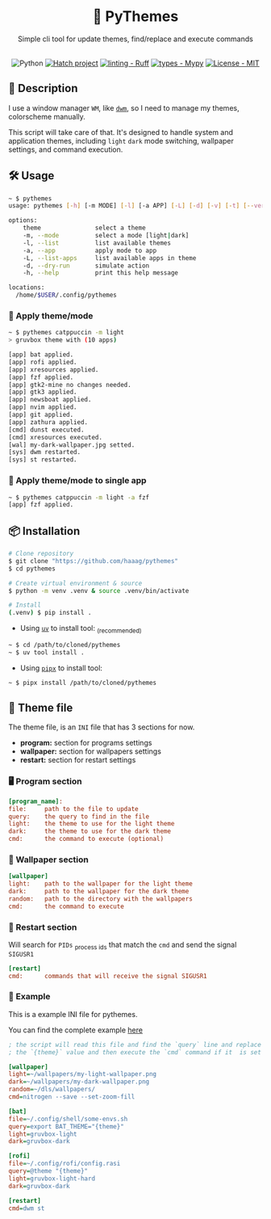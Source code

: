 <div align="center">
    <h1><b>💅 PyThemes</b></h1>
    <span>Simple cli tool for update themes, find/replace and execute commands</span>
<br>
<br>

![Python](https://img.shields.io/badge/python-3670A0?style=Flat&logo=python&logoColor=ffdd54)
[![Hatch project](https://img.shields.io/badge/%F0%9F%A5%9A-Hatch-4051b5.svg)](https://github.com/pypa/hatch)
[![linting - Ruff](https://img.shields.io/endpoint?url=https://raw.githubusercontent.com/charliermarsh/ruff/main/assets/badge/v0.json)](https://github.com/charliermarsh/ruff)
[![types - Mypy](https://img.shields.io/badge/types-Mypy-blue.svg)](https://github.com/python/mypy)
[![License - MIT](https://img.shields.io/badge/license-MIT-9400d3.svg)](https://spdx.org/licenses/)

</div>

## 📖 Description

I use a window manager `WM`, like [`dwm`](https://github.com/haaag/dwm), so I need to manage my themes, colorscheme manually.

This script will take care of that. It's designed to handle system and application themes, including `light` `dark` mode switching, wallpaper settings, and command execution.

## 🛠️ Usage

```sh
~ $ pythemes
usage: pythemes [-h] [-m MODE] [-l] [-a APP] [-L] [-d] [-v] [-t] [--verbose] [theme]

options:
    theme               select a theme
    -m, --mode          select a mode [light|dark]
    -l, --list          list available themes
    -a, --app           apply mode to app
    -L, --list-apps     list available apps in theme
    -d, --dry-run       simulate action
    -h, --help          print this help message

locations:
  /home/$USER/.config/pythemes
```

### 🎨 Apply theme/mode

```sh
~ $ pythemes catppuccin -m light
> gruvbox theme with (10 apps)

[app] bat applied.
[app] rofi applied.
[app] xresources applied.
[app] fzf applied.
[app] gtk2-mine no changes needed.
[app] gtk3 applied.
[app] newsboat applied.
[app] nvim applied.
[app] git applied.
[app] zathura applied.
[cmd] dunst executed.
[cmd] xresources executed.
[wal] my-dark-wallpaper.jpg setted.
[sys] dwm restarted.
[sys] st restarted.


```

### 🎨 Apply theme/mode to single app

```sh
~ $ pythemes catppuccin -m light -a fzf
[app] fzf applied.

```

## 📦 Installation

```bash
# Clone repository
$ git clone "https://github.com/haaag/pythemes"
$ cd pythemes

# Create virtual environment & source
$ python -m venv .venv & source .venv/bin/activate

# Install
(.venv) $ pip install .
```

- Using [`uv`](https://github.com/astral-sh/uv) to install tool: <sub>(recommended)</sub>

```sh
~ $ cd /path/to/cloned/pythemes
~ $ uv tool install .
```

- Using [`pipx`](https://github.com/pypa/pipx) to install tool:

```sh
~ $ pipx install /path/to/cloned/pythemes
```

## 📝 Theme file

The theme file, is an `INI` file that has 3 sections for now.

- <b>program:</b> section for programs settings
- <b>wallpaper:</b> section for wallpapers settings
- <b>restart:</b> section for restart settings

### 🖥️ Program section

```ini
[program_name]:
file:     path to the file to update
query:    the query to find in the file
light:    the theme to use for the light theme
dark:     the theme to use for the dark theme
cmd:      the command to execute (optional)
```

### 🌄 Wallpaper section

```ini
[wallpaper]
light:    path to the wallpaper for the light theme
dark:     path to the wallpaper for the dark theme
random:   path to the directory with the wallpapers
cmd:      the command to execute
```

### 🔁 Restart section

Will search for `PIDs` <sub>process ids</sub> that match the `cmd` and send the signal `SIGUSR1`

```ini
[restart]
cmd:      commands that will receive the signal SIGUSR1
```

### 📝 Example

This is a example INI file for pythemes.

You can find the complete example [here](https://raw.githubusercontent.com/haaag/pythemes/refs/heads/master/example/gruvbox.ini?token=GHSAT0AAAAAAC46UJSEWLCPAKRCPRJDC6S4Z4VB3RQ)

```ini
; the script will read this file and find the `query` line and replace it with
; the `{theme}` value and then execute the `cmd` command if it  is set

[wallpaper]
light=~/wallpapers/my-light-wallpaper.png
dark=~/wallpapers/my-dark-wallpaper.png
random=~/dls/wallpapers/
cmd=nitrogen --save --set-zoom-fill

[bat]
file=~/.config/shell/some-envs.sh
query=export BAT_THEME="{theme}"
light=gruvbox-light
dark=gruvbox-dark

[rofi]
file=~/.config/rofi/config.rasi
query=@theme "{theme}"
light=gruvbox-light-hard
dark=gruvbox-dark

[restart]
cmd=dwm st
```
